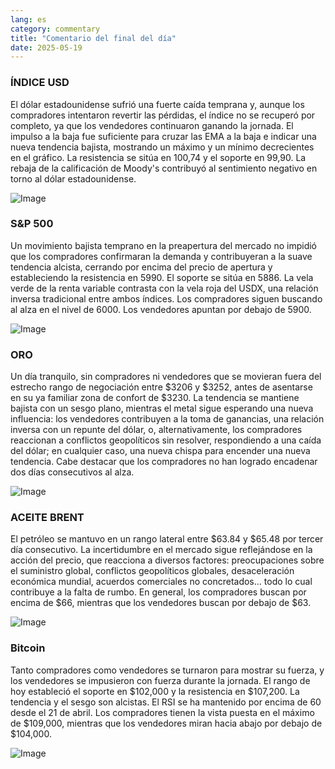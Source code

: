 ```yaml
---
lang: es
category: commentary
title: "Comentario del final del día"
date: 2025-05-19
---
```


### ÍNDICE USD

El dólar estadounidense sufrió una fuerte caída temprana y, aunque los compradores intentaron revertir las pérdidas, el índice no se recuperó por completo, ya que los vendedores continuaron ganando la jornada. El impulso a la baja fue suficiente para cruzar las EMA a la baja e indicar una nueva tendencia bajista, mostrando un máximo y un mínimo decrecientes en el gráfico. La resistencia se sitúa en 100,74 y el soporte en 99,90. La rebaja de la calificación de Moody's contribuyó al sentimiento negativo en torno al dólar estadounidense.

![Image](https://markleighedu.github.io/img/May-2025/19-May-2025/usdindex.jpg)

### S&P 500

Un movimiento bajista temprano en la preapertura del mercado no impidió que los compradores confirmaran la demanda y contribuyeran a la suave tendencia alcista, cerrando por encima del precio de apertura y estableciendo la resistencia en 5990. El soporte se sitúa en 5886. La vela verde de la renta variable contrasta con la vela roja del USDX, una relación inversa tradicional entre ambos índices. Los compradores siguen buscando al alza en el nivel de 6000. Los vendedores apuntan por debajo de 5900.

![Image](https://markleighedu.github.io/img/May-2025/19-May-2025/sp500.jpg)

### ORO

Un día tranquilo, sin compradores ni vendedores que se movieran fuera del estrecho rango de negociación entre $3206 y $3252, antes de asentarse en su ya familiar zona de confort de $3230. La tendencia se mantiene bajista con un sesgo plano, mientras el metal sigue esperando una nueva influencia: los vendedores contribuyen a la toma de ganancias, una relación inversa con un repunte del dólar, o, alternativamente, los compradores reaccionan a conflictos geopolíticos sin resolver, respondiendo a una caída del dólar; en cualquier caso, una nueva chispa para encender una nueva tendencia. Cabe destacar que los compradores no han logrado encadenar dos días consecutivos al alza.

![Image](https://markleighedu.github.io/img/May-2025/19-May-2025/gold.jpg)

### ACEITE BRENT

El petróleo se mantuvo en un rango lateral entre $63.84 y $65.48 por tercer día consecutivo. La incertidumbre en el mercado sigue reflejándose en la acción del precio, que reacciona a diversos factores: preocupaciones sobre el suministro global, conflictos geopolíticos globales, desaceleración económica mundial, acuerdos comerciales no concretados... todo lo cual contribuye a la falta de rumbo. En general, los compradores buscan por encima de $66, mientras que los vendedores buscan por debajo de $63.

![Image](https://markleighedu.github.io/img/May-2025/19-May-2025/brentoil.jpg)

### Bitcoin

Tanto compradores como vendedores se turnaron para mostrar su fuerza, y los vendedores se impusieron con fuerza durante la jornada. El rango de hoy estableció el soporte en $102,000 y la resistencia en $107,200. La tendencia y el sesgo son alcistas. El RSI se ha mantenido por encima de 60 desde el 21 de abril. Los compradores tienen la vista puesta en el máximo de $109,000, mientras que los vendedores miran hacia abajo por debajo de $104,000.

![Image](https://markleighedu.github.io/img/May-2025/19-May-2025/bitcoin.jpg)

